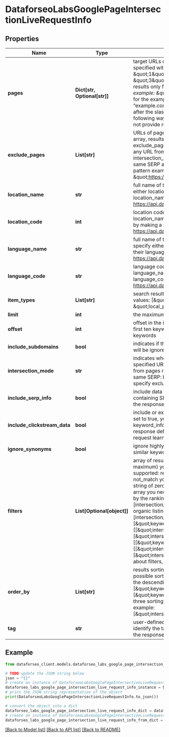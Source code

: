 # DataforseoLabsGooglePageIntersectionLiveRequestInfo


## Properties

Name | Type | Description | Notes
------------ | ------------- | ------------- | -------------
**pages** | **Dict[str, Optional[str]]** | target URLs of pages required field you can set up to 20 pages in this object the pages should be specified with absolute URLs (including http:// or https://) example: \&quot;pages\&quot;: { \&quot;1\&quot;:\&quot;https://www.apple.com/mac/*\&quot;, \&quot;2\&quot;:\&quot;https://dataforseo.com/*\&quot;, \&quot;3\&quot;:\&quot;https://support.microsoft.com/\&quot; }if you specify a single page here, we will return results only for this page; you can also use a wildcard (‘*’) character to specify the search pattern example: \&quot;example.com\&quot; search for the exact URL \&quot;example.com/eng/*\&quot; search for the example.com page and all its related URLs which start with ‘/eng/’, such as “example.com/eng/index.html” and “example.com/eng/help/”, etc. note: a wilcard should be placed after the slash (‘/’) character in the end of the URL, it is not possible to place it after the domain in the following way: https://dataforseo.com* use https://dataforseo.com/* instead Note: this endpoint will not provide results if the number of intersecting keywords exceeds 10 million | [optional] 
**exclude_pages** | **List[str]** | URLs of pages you want to exclude optional field you can set up to 10 pages in this array if you use this array, results will contain the keywords for which URLs from the pages object rank, but URLs from exclude_pages array do not; note that if you specify this field, the results will be based on the keywords any URL from pages ranks for regardless of intersections between them. However, you can set intersection_mode to intersect and results will contain the keywords all URLs from pages rank for in the same SERP and URLs from exclude_pages do not. use a wildcard (‘*’) character to specify the search pattern example: \&quot;exclude_pages\&quot;: [ \&quot;https://www.apple.com/iphone/*\&quot;, \&quot;https://dataforseo.com/apis/*\&quot;, \&quot;https://www.microsoft.com/en-us/industry/services/\&quot; ] | [optional] 
**location_name** | **str** | full name of the location required field if you don’t specify location_code Note: it is required to specify either location_name or location_code you can receive the list of available locations with their location_name by making a separate request to the https://api.dataforseo.com/v3/dataforseo_labs/locations_and_languages example: United Kingdom | [optional] 
**location_code** | **int** | location code required field if you don’t specify location_name Note: it is required to specify either location_name or location_code you can receive the list of available locations with their location_code by making a separate request to the https://api.dataforseo.com/v3/dataforseo_labs/locations_and_languages example: 2840 | [optional] 
**language_name** | **str** | full name of the language required field if you don’t specify language_code Note: it is required to specify either language_name or language_code you can receive the list of available languages with their language_name by making a separate request to the https://api.dataforseo.com/v3/dataforseo_labs/locations_and_languages example: English | [optional] 
**language_code** | **str** | language code required field if you don’t specify language_name Note: it is required to specify either language_name or language_code you can receive the list of available languages with their language_code by making a separate request to the https://api.dataforseo.com/v3/dataforseo_labs/locations_and_languages example: en | [optional] 
**item_types** | **List[str]** | search results type indicates type of search results included in the response optional field possible values: [\&quot;organic\&quot;, \&quot;paid\&quot;, \&quot;featured_snippet\&quot;, \&quot;local_pack\&quot;] default value: [\&quot;organic\&quot;, \&quot;paid\&quot;] | [optional] 
**limit** | **int** | the maximum number of returned keywords optional field default value: 100 maximum value: 1000 | [optional] 
**offset** | **int** | offset in the items array of returned keywords optional field default value: 0 if you specify 10 here, the first ten keywords in the results array will be omitted and the data will be provided for the successive keywords | [optional] 
**include_subdomains** | **bool** | indicates if the subdomains will be included in the search optional field if set to false, the subdomains will be ignored default value: true | [optional] 
**intersection_mode** | **str** | indicates whether to intersect keywords optional field use this field to intersect or merge results for the specified URLs possible values: union, intersect union – results are based on all keywords any URL from pages rank for; intersect – results are based on the keywords all URLs from pages rank for in the same SERP: by default, results are based on the intersect mode if you specify only pages array. If you specify exclude_pages as well, results are based on the union mode | [optional] 
**include_serp_info** | **bool** | include data from SERP for each keyword optional field if set to true, we will return a serp_info array containing SERP data (number of search results, relevant URL, and SERP features) for every keyword in the response default value: false | [optional] 
**include_clickstream_data** | **bool** | include or exclude data from clickstream-based metrics in the result optional field if the parameter is set to true, you will receive clickstream_keyword_info, clickstream_etv, keyword_info_normalized_with_clickstream, and keyword_info_normalized_with_bing fields in the response default value: false with this parameter enabled, you will be charged double the price for the request learn more about how clickstream-based metrics are calculated in this help center article | [optional] 
**ignore_synonyms** | **bool** | ignore highly similar keywords optional field if set to true only core keywords will be returned, all highly similar keywords will be excluded; default value: false | [optional] 
**filters** | **List[Optional[object]]** | array of results filtering parameters optional field you can add several filters at once (8 filters maximum) you should set a logical operator and, or between the conditions the following operators are supported: regex, not_regex, &lt;, &lt;&#x3D;, &gt;, &gt;&#x3D;, &#x3D;, &lt;&gt;, in, not_in, ilike, not_ilike, like, not_like, match, not_match you can use the % operator with like and not_like, as well as ilike and not_ilike to match any string of zero or more characters note that if you want to filter by any field in the intersection_result array you need to specify the number of corresponding page for instance, if you want to filter results by the ranking of the first specified URL, you should set the following filter: [intersection_result.1.rank_absolute,\&quot;&#x3D;\&quot;,1] if you want to filter results and receive only organic listings for the third specified URL, you should set the following filter: [intersection_result.3.type,\&quot;&#x3D;\&quot;,\&quot;organic\&quot;] , etc.example: [\&quot;keyword_data.keyword_info.search_volume\&quot;,\&quot;in\&quot;,[100,1000]] [[\&quot;intersection_result.1.etv\&quot;,\&quot;&gt;\&quot;,0],\&quot;and\&quot;,[\&quot;intersection_result.1.description\&quot;,\&quot;like\&quot;,\&quot;%goat%\&quot;]][[\&quot;keyword_data.keyword_info.search_volume\&quot;,\&quot;&gt;\&quot;,100], \&quot;and\&quot;, [[\&quot;intersection_result.2.description\&quot;,\&quot;like\&quot;,\&quot;%goat%\&quot;], \&quot;or\&quot;, [\&quot;intersection_result.2.type\&quot;,\&quot;&#x3D;\&quot;,\&quot;organic\&quot;]]] for more information about filters, please refer to Dataforseo Labs – Filters or this help center guide | [optional] 
**order_by** | **List[str]** | results sorting rules optional field you can use the same values as in the filters array to sort the results possible sorting types: asc – results will be sorted in the ascending order desc – results will be sorted in the descending order you should use a comma to set up a sorting parameter example: [\&quot;keyword_data.keyword_info.competition,desc\&quot;] default rule: [\&quot;keyword_data.keyword_info.search_volume,desc\&quot;] note that you can set no more than three sorting rules in a single request you should use a comma to separate several sorting rules example: [\&quot;intersection_result.1.rank_group,asc\&quot;,\&quot;intersection_result.2.rank_absolute,asc\&quot;] | [optional] 
**tag** | **str** | user-defined task identifier optional field the character limit is 255 you can use this parameter to identify the task and match it with the result you will find the specified tag value in the data object of the response | [optional] 

## Example

```python
from dataforseo_client.models.dataforseo_labs_google_page_intersection_live_request_info import DataforseoLabsGooglePageIntersectionLiveRequestInfo

# TODO update the JSON string below
json = "{}"
# create an instance of DataforseoLabsGooglePageIntersectionLiveRequestInfo from a JSON string
dataforseo_labs_google_page_intersection_live_request_info_instance = DataforseoLabsGooglePageIntersectionLiveRequestInfo.from_json(json)
# print the JSON string representation of the object
print(DataforseoLabsGooglePageIntersectionLiveRequestInfo.to_json())

# convert the object into a dict
dataforseo_labs_google_page_intersection_live_request_info_dict = dataforseo_labs_google_page_intersection_live_request_info_instance.to_dict()
# create an instance of DataforseoLabsGooglePageIntersectionLiveRequestInfo from a dict
dataforseo_labs_google_page_intersection_live_request_info_from_dict = DataforseoLabsGooglePageIntersectionLiveRequestInfo.from_dict(dataforseo_labs_google_page_intersection_live_request_info_dict)
```
[[Back to Model list]](../README.md#documentation-for-models) [[Back to API list]](../README.md#documentation-for-api-endpoints) [[Back to README]](../README.md)


